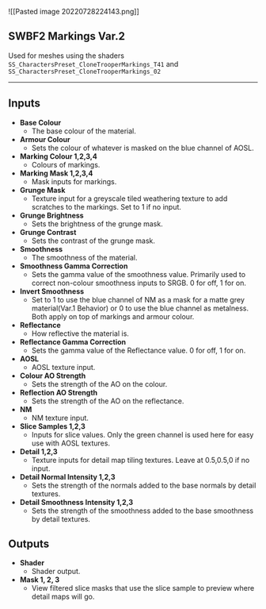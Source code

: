 ![[Pasted image 20220728224143.png]]
## SWBF2 Markings Var.2
Used for meshes using the shaders `SS_CharactersPreset_CloneTrooperMarkings_T41` and `SS_CharactersPreset_CloneTrooperMarkings_02`

---
## Inputs

- **Base Colour**
	- The base colour of the material.
- **Armour Colour**
	- Sets the colour of whatever is masked on the blue channel of AOSL.
- **Marking Colour 1,2,3,4**
	- Colours of markings.
- **Marking Mask 1,2,3,4**
	- Mask inputs for markings.
- **Grunge Mask**
	- Texture input for a greyscale tiled weathering texture to add scratches to the markings. Set to 1 if no input.
- **Grunge Brightness**
	- Sets the brightness of the grunge mask.
- **Grunge Contrast**
	- Sets the contrast of the grunge mask.
- **Smoothness**
	- The smoothness of the material.
- **Smoothness Gamma Correction**
	- Sets the gamma value of the smoothness value. Primarily used to correct non-colour smoothness inputs to SRGB. 0 for off, 1 for on.
- **Invert Smoothness**
	- Set to 1 to use the blue channel of NM as a mask for a matte grey material(Var.1 Behavior) or 0 to use the blue channel as metalness. Both apply on top of markings and armour colour.
- **Reflectance**
	- How reflective the material is.
- **Reflectance Gamma Correction**
	- Sets the gamma value of the Reflectance value. 0 for off, 1 for on.
 - **AOSL**
	- AOSL texture input.
- **Colour AO Strength**
	- Sets the strength of the AO on the colour.
- **Reflection AO Strength**
	- Sets the strength of the AO on the reflectance.
- **NM**
	- NM texture input.
- **Slice Samples 1,2,3**
	- Inputs for slice values. Only the green channel is used here for easy use with AOSL textures.
- **Detail 1,2,3**
	- Texture inputs for detail map tiling textures. Leave at 0.5,0.5,0 if no input.
- **Detail Normal Intensity 1,2,3**
	- Sets the strength of the normals added to the base normals by detail textures.
- **Detail Smoothness Intensity 1,2,3**
	- Sets the strength of the smoothness added to the base smoothness by detail textures.

## Outputs 

- **Shader**
	- Shader output.
- **Mask 1, 2, 3**
	- View filtered slice masks that use the slice sample to preview where detail maps will go.
